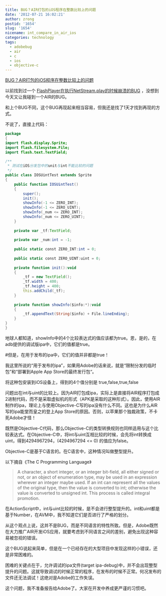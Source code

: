 ```yaml
---
title: BUG？AIR打包的iOS程序在整数比较上的问题
date: '2012-07-21 16:02:21'
author: zrong
postid: '1654'
slug: '1654'
nicename: int_compare_in_air_ios
categories: technology
tags:
  - adobebug
  - air
  - c
  - ios
  - objective-c
---
```


[BUG？AIR打包的iOS程序在整数比较上的问题](https://blog.zengrong.net/post/1654.html)

以前找到过一个 [FlashPlayer在执行NetStream.play的时候崩溃的BUG](https://blog.zengrong.net/post/1390.html) ，没想到今天又让我碰到一个AIR的BUG。

和上个BUG不同，这个BUG再现起来相当容易，但我还是找了1天才找到再现的方式。

不说了，直接上代码：

``` actionscript
package
{
import flash.display.Sprite;
import flash.filesystem.File;
import flash.text.TextField;

/**
 * 测试在iOS分发包中的unit与int不能比较的问题
 */
public class IOSUintTest extends Sprite
{
	public function IOSUintTest()
	{
		super();
		init();
		showInfo(-1 <= ZERO_INT);
		showInfo(-1 <= ZERO_UINT);
		showInfo(_num <= ZERO_INT);
		showInfo(_num <= ZERO_UINT);
	}
	
	private var _tf:TextField;
	
	private var _num:int = -1;
	
	public static const ZERO_INT:int = 0;
	
	public static const ZERO_UINT:uint = 0;
	
	private function init():void
	{
		_tf = new TextField();
		_tf.width = 400;
		_tf.height = 400;
		this.addChild(_tf);
	}
	
	private function showInfo($info:*):void
	{
		_tf.appendText(String($info) + File.lineEnding);
	}
}
}
```

地球人都知道，showInfo中的4个比较表达式的值应该都为true。恩，是的，在adb提供的调试版ipa中，它们的值都是true。

#但是，在用于发布的ipa中，它们的值并非都是true！

我这里所说的“用于发布的ipa”，如果用Adobe的话来说，就是“限制分发的临时包”和“部署到Apple App Store的最终发行包“。

将这种包安装到iOS设备上，得到的4个值分别是 true,false,true,false

问题出在int与uint的比较上。因为AIR打包成ipa，实际上是直接将AIR程序打包成2进制代码，而不是采取虚拟机的形式（APK是采取的这种形式）。因此，使用AIR制作的ipa，理论上与使用Objective-C写的ipa没有什么不同。这也是为什么AIR写的ipa能堂而皇之的登上App Store的原因。否则，以苹果那个独裁政策，不卡死Adobe才怪！

既然是Objective-C代码，那么Objective-C的类型转换规则也同样适用与这个比较表达式。在Objective-C中，将int与uint互相比较的时候，会先将int转换成uint，得到4294967294，(4294967294 <= 0) 的值应为false。

Objective-C是基于C语言的。在C语言中，这种情况叫做整型提升。

以下摘自《The C Programming Language》

>A character, a short integer, or an integer bit-field, all either signed or not, or an object of enumeration type, may be used in an expression wherever an integer maybe used. If an int can represent all the values of the original type, then the value is converted to int; otherwise the value is converted to unsigned int. This process is called integral promotion.

在ActionScript中，int与uint比较的时候，是不会进行整型提升的。int和uint都是基于Number，在AVM中，我不知道它们是否进行了严格的划分。

从这个观点上说，这并不是BUG，而是不同语言的特性所致。但是，Adobe既然在大力推广AIR开发iOS应用，就要考虑到不同语言之间的差别，避免出现这种容易被忽视的错误。

这个BUG说起来简单，但是在一个已经存在的大型项目中发现这样的小错误，还是非常困难的。

困难的关键点在于，允许调试的ipa文件(target ipa-debug)中，并不会出现整型提升的问题。这就导致调试的时候正常的程序，在发布的时候不正常。何况发布的文件还无法调试！这绝对是Adobe的工作失误。

这个问题，我不准备报告给Adobe了。大家在开发中养成更严谨的习惯吧。
